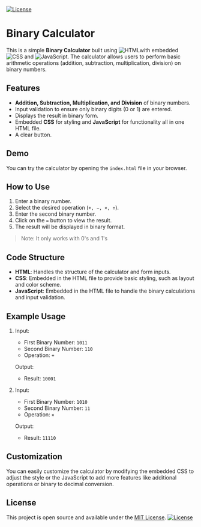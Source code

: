 [![License](https://img.shields.io/badge/License-MIT-blue.svg)](https://opensource.org/licenses/MIT)
# Binary Calculator

This is a simple **Binary Calculator** built using ![HTML](https://img.shields.io/badge/-HTML-orange?logo=html5&logoColor=white)with embedded ![CSS](https://img.shields.io/badge/-CSS-blue?logo=css3&logoColor=white) and ![JavaScript](https://img.shields.io/badge/-JavaScript-yellow?logo=javascript&logoColor=white). The calculator allows users to perform basic arithmetic operations (addition, subtraction, multiplication, division) on binary numbers.

## Features

- **Addition, Subtraction, Multiplication, and Division** of binary numbers.
- Input validation to ensure only binary digits (0 or 1) are entered.
- Displays the result in binary form.
- Embedded **CSS** for styling and **JavaScript** for functionality all in one HTML file.
- A clear button.

## Demo

You can try the calculator by opening the `index.html` file in your browser.

## How to Use

1. Enter a binary number.
2. Select the desired operation (`+, −, ×, ÷`).
3. Enter the second binary number.
4. Click on the `=` button to view the result.
6. The result will be displayed in binary format.
> Note: It only works with 0's and 1's

## Code Structure

- **HTML**: Handles the structure of the calculator and form inputs.
- **CSS**: Embedded in the HTML file to provide basic styling, such as layout and color scheme.
- **JavaScript**: Embedded in the HTML file to handle the binary calculations and input validation.

## Example Usage

1. Input:  
   - First Binary Number: `1011`  
   - Second Binary Number: `110`  
   - Operation: `+`
   
   Output:  
   - Result: `10001`
   
2. Input:  
   - First Binary Number: `1010`  
   - Second Binary Number: `11`  
   - Operation: `×`
   
   Output:  
   - Result: `11110`

## Customization

You can easily customize the calculator by modifying the embedded CSS to adjust the style or the JavaScript to add more features like additional operations or binary to decimal conversion.

## License

This project is open source and available under the [MIT License](LICENSE).
[![License](https://img.shields.io/badge/License-MIT-blue.svg)](https://opensource.org/licenses/MIT)

